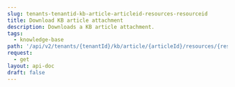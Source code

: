 ```yaml
---
slug: tenants-tenantid-kb-article-articleid-resources-resourceid
title: Download KB article attachment
description: Downloads a KB article attachment.
tags:
  - knowledge-base
path: '/api/v2/tenants/{tenantId}/kb/article/{articleId}/resources/{resourceId}'
request:
  - get
layout: api-doc
draft: false
---
```

